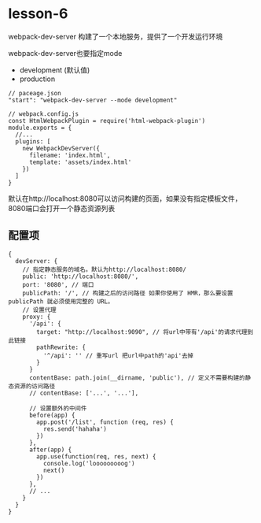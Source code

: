 # lesson-6

webpack-dev-server 构建了一个本地服务，提供了一个开发运行环境

webpack-dev-server也要指定mode
- development (默认值)
- production

```
// paceage.json
"start": "webpack-dev-server --mode development"
```

```
// webpack.config.js
const HtmlWebpackPlugin = require('html-webpack-plugin')
module.exports = {
  //...
  plugins: [
    new WebpackDevServer({
      filename: 'index.html',
      template: 'assets/index.html'
    })
  ]
}
```
默认在http://localhost:8080可以访问构建的页面，如果没有指定模板文件，8080端口会打开一个静态资源列表

## 配置项
```
{
  devServer: {
    // 指定静态服务的域名。默认为http://localhost:8080/
    public: 'http://localhost:8080/',
    port: '8080', // 端口
    publicPath: '/', // 构建之后的访问路径 如果你使用了 HMR，那么要设置 publicPath 就必须使用完整的 URL。
    // 设置代理
    proxy: {
      '/api': {
        target: "http://localhost:9090", // 将url中带有'/api'的请求代理到此链接
        pathRewrite: {
          '^/api': '' // 重写url 把url中path的'api'去掉
        }
      }
      contentBase: path.join(__dirname, 'public'), // 定义不需要构建的静态资源的访问路径
      // contentBase: ['...', '...'],

      // 设置额外的中间件
      before(app) {
        app.post('/list', function (req, res) {
          res.send('hahaha')
        })
      },
      after(app) {
        app.use(function(req, res, next) {
          console.log('looooooooog')
          next()
        })
      },
      // ...
    }
  }
}
```
